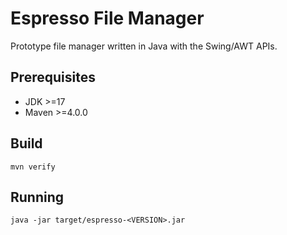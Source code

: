 # Espresso File Manager

Prototype file manager written in Java with the Swing/AWT APIs.

## Prerequisites

- JDK >=17
- Maven >=4.0.0

## Build

`mvn verify`

## Running

`java -jar target/espresso-<VERSION>.jar`
